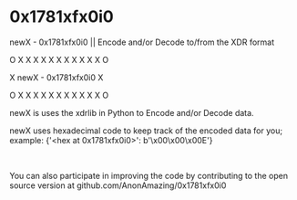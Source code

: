 # 0x1781xfx0i0
newX - 0x1781xfx0i0 || Encode and/or Decode to/from the XDR format

O X X X X X X X X X X X O

X newX - 0x1781xfx0i0 X﻿

O X X X X X X X X X X X O

newX is uses the xdrlib in Python to Encode and/or Decode data. ﻿

newX uses hexadecimal code to keep track of the encoded data for you; example: {'<hex at 0x1781xfx0i0>': b'\x00\x00\x00E'}

﻿﻿

You can also participate in improving the code by contributing to the open source version at github.com/AnonAmazing/0x1781xfx0i0

﻿﻿

﻿﻿﻿
